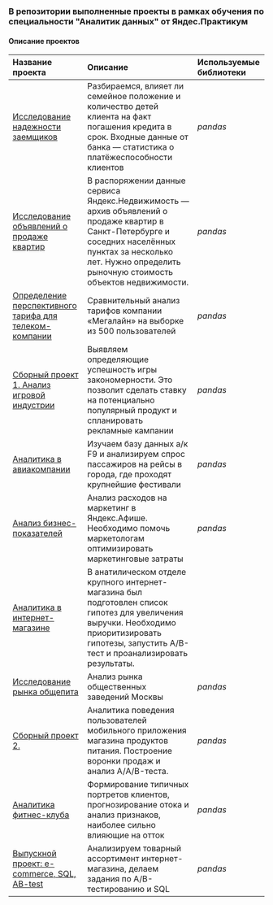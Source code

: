### В репозитории выполненные проекты в рамках обучения по специальности  "Аналитик данных" от Яндес.Практикум

#### Описание проектов

| Название проекта | Описание | Используемые библиотеки | 
| :---------------------- | :---------------------- | :---------------------- |
| [Исследование надежности заемщиков](credit_scoring) | Разбираемся, влияет ли семейное положение и количество детей клиента на факт погашения кредита в срок. Входные данные от банка — статистика о платёжеспособности клиентов | *pandas* |
| [Исследование объявлений о продаже квартир](real_estate) |	В распоряжении данные сервиса Яндекс.Недвижимость — архив объявлений о продаже квартир в Санкт-Петербурге и соседних населённых пунктах за несколько лет. Нужно определить рыночную стоимость объектов недвижимости. | *pandas* |
| [Определение перспективного тарифа для телеком-компании](mobile_operator) |	Сравнительный анализ тарифов компании «Мегалайн» на выборке из 500 пользователей | *pandas* |
| [Сборный проект 1. Анализ игровой индустрии](games) |	Выявляем определяющие успешность игры закономерности. Это позволит сделать ставку на потенциально популярный продукт и спланировать рекламные кампании | *pandas* |
| [Аналитика в авиакомпании](flights_project) |	Изучаем базу данных а/к F9 и анализируем спрос пассажиров на рейсы в города, где проходят крупнейшие фестивали | *pandas* |
| [Анализ бизнес-показателей](yandex_afisha) |	Анализ расходов на маркетинг в Яндекс.Афише. Необходимо помочь маркетологам оптимизировать маркетинговые затраты | *pandas* |
| [Аналитика в интернет-магазине](internet_store) | В анатилическом отделе крупного интернет-магазина был подготовлен список гипотез для увеличения выручки. Необходимо приоритизировать гипотезы, запустить A/B-тест и проанализировать результаты.
| [Исследование рынка общепита](cafe_market) | Анализ рынка общественных заведений Москвы | *pandas* |
| [Сборный проект 2.](store_start_up) | Аналитика поведения пользователей мобильного приложения магазина продуктов питания. Построение воронки продаж и анализ А/A/B-теста. | *pandas* |
| [Аналитика фитнес-клуба](gym_project) |	Формирование типичных портретов клиентов, прогнозирование отока и анализ признаков, наиболее сильно влияющие на отток | *pandas* |
| [Выпускной проект: e-commerce, SQL, AB-test](e_commerce) | Анализируем товарный ассортимент интернет-магазина, делаем задания по A/B-тестированию и SQL | *pandas* |
